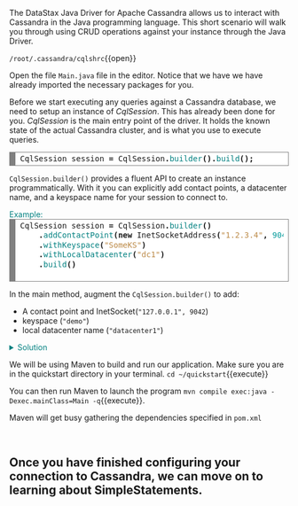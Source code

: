 The DataStax Java Driver for Apache Cassandra allows us to interact with Cassandra in the Java programming language.
This short scenario will walk you through using CRUD operations against your instance through the Java Driver.

`/root/.cassandra/cqlshrc`{{open}}

Open the file `Main.java` file in the editor. Notice that we have we have already imported the necessary packages
for you.

Before we start executing any queries against a Cassandra database, we need to setup an instance of *CqlSession*. This has already been done for you. *CqlSession* is the main entry point of the driver. It holds the known state of the actual Cassandra cluster, and is what you use to execute queries.


<div style="background: #ffffff; overflow:auto;width:auto;border:solid gray;border-width:.1em .1em .1em .8em;padding:.2em .6em;"><pre style="margin: 0; line-height: 125%">CqlSession session <span style="font-weight: bold">=</span> CqlSession<span style="font-weight: bold">.</span><span style="color: #008080">builder</span><span style="font-weight: bold">().</span><span style="color: #008080">build</span><span style="font-weight: bold">();</span>
</pre></div>



`CqlSession.builder()` provides a fluent API to create an instance programmatically. With it you can explicitly add contact points, a datacenter name, and a keyspace name for your session to connect to.

 <summary style="color:teal">Example:</summary>
 <div style="background: #ffffff; overflow:auto;width:auto;border:solid gray;border-width:.1em .1em .1em .8em;padding:.2em .6em;"><pre style="margin: 0; line-height: 125%">CqlSession session <span style="font-weight: bold">=</span> CqlSession<span style="font-weight: bold">.</span><span style="color: #008080">builder</span><span style="font-weight: bold">()</span>
    <span style="font-weight: bold">.</span><span style="color: #008080">addContactPoint</span><span style="font-weight: bold">(new</span> InetSocketAddress<span style="font-weight: bold">(</span><span style="color: #bb8844">&quot;1.2.3.4&quot;</span><span style="font-weight: bold">,</span> <span style="color: #009999">9042</span><span style="font-weight: bold">))</span>
    <span style="font-weight: bold">.</span><span style="color: #008080">withKeyspace</span><span style="font-weight: bold">(</span><span style="color: #bb8844">&quot;SomeKS&quot;</span><span style="font-weight: bold">)</span>
    <span style="font-weight: bold">.</span><span style="color: #008080">withLocalDatacenter</span><span style="font-weight: bold">(</span><span style="color: #bb8844">&quot;dc1&quot;</span><span style="font-weight: bold">)</span>
    <span style="font-weight: bold">.</span><span style="color: #008080">build</span><span style="font-weight: bold">()</span>
 </pre></div>






In the main method, augment the `CqlSession.builder()` to add:
* A contact point and InetSocket(`"127.0.0.1", 9042`)
* keyspace (``"demo"``)
* local datacenter name (``"datacenter1"``)

<details>
  <summary style="color:teal">Solution</summary>
  <div style="background: #ffffff; overflow:auto;width:auto;border:solid gray;border-width:.1em .1em .1em .8em;padding:.2em .6em;"><pre style="margin: 0; line-height: 125%">CqlSession session <span style="font-weight: bold">=</span> CqlSession<span style="font-weight: bold">.</span><span style="color: #008080">builder</span><span style="font-weight: bold">()</span>
    <span style="font-weight: bold">.</span><span style="color: #008080">addContactPoint</span><span style="font-weight: bold">(new</span> InetSocketAddress<span style="font-weight: bold">(</span><span style="color: #bb8844">&quot;127.0.0.1&quot;</span><span style="font-weight: bold">,</span> <span style="color: #009999">9042</span><span style="font-weight: bold">))</span>
    <span style="font-weight: bold">.</span><span style="color: #008080">withKeyspace</span><span style="font-weight: bold">(</span><span style="color: #bb8844">&quot;demo&quot;</span><span style="font-weight: bold">)</span>
    <span style="font-weight: bold">.</span><span style="color: #008080">withLocalDatacenter</span><span style="font-weight: bold">(</span><span style="color: #bb8844">&quot;datacenter1&quot;</span><span style="font-weight: bold">)</span>
    <span style="font-weight: bold">.</span><span style="color: #008080">build</span><span style="font-weight: bold">()</span>
</pre></div>
</details>

We will be using Maven to build and run our application. Make sure you are in the quickstart directory in your terminal.
`cd ~/quickstart`{{execute}}

You can then run Maven to launch the program
`mvn compile exec:java -Dexec.mainClass=Main -q`{{execute}}.

Maven will get busy gathering the dependencies specified in `pom.xml`

</br>

## Once you have finished configuring your connection to Cassandra, we can move on to learning about SimpleStatements.                
